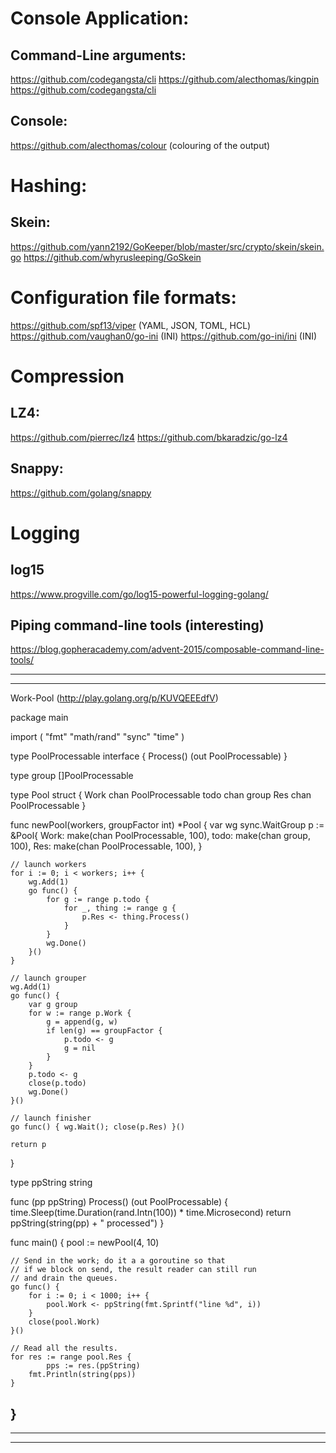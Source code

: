 # Console Application:

## Command-Line arguments:
    
https://github.com/codegangsta/cli
https://github.com/alecthomas/kingpin
https://github.com/codegangsta/cli
    
## Console:
https://github.com/alecthomas/colour (colouring of the output)


# Hashing:

## Skein:
    
https://github.com/yann2192/GoKeeper/blob/master/src/crypto/skein/skein.go
https://github.com/whyrusleeping/GoSkein

# Configuration file formats:

https://github.com/spf13/viper     (YAML, JSON, TOML, HCL)
https://github.com/vaughan0/go-ini (INI)
https://github.com/go-ini/ini      (INI)


# Compression

## LZ4:

https://github.com/pierrec/lz4
https://github.com/bkaradzic/go-lz4

## Snappy:

https://github.com/golang/snappy


# Logging

## log15

https://www.progville.com/go/log15-powerful-logging-golang/

## Piping command-line tools (interesting)

https://blog.gopheracademy.com/advent-2015/composable-command-line-tools/


-------------------------------------------------------------------------------
-------------------------------------------------------------------------------
Work-Pool (http://play.golang.org/p/KUVQEEEdfV)


package main

import (
	"fmt"
	"math/rand"
	"sync"
	"time"
)

type PoolProcessable interface {
	Process() (out PoolProcessable)
}

type group []PoolProcessable

type Pool struct {
	Work chan PoolProcessable
	todo chan group
	Res  chan PoolProcessable
}

func newPool(workers, groupFactor int) *Pool {
	var wg sync.WaitGroup
	p := &Pool{
		Work: make(chan PoolProcessable, 100),
		todo: make(chan group, 100),
		Res:  make(chan PoolProcessable, 100),
	}

	// launch workers
	for i := 0; i < workers; i++ {
		wg.Add(1)
		go func() {
			for g := range p.todo {
				for _, thing := range g {
					p.Res <- thing.Process()
				}
			}
			wg.Done()
		}()
	}

	// launch grouper
	wg.Add(1)
	go func() {
		var g group
		for w := range p.Work {
			g = append(g, w)
			if len(g) == groupFactor {
				p.todo <- g
				g = nil
			}
		}
		p.todo <- g
		close(p.todo)
		wg.Done()
	}()

	// launch finisher
	go func() { wg.Wait(); close(p.Res) }()

	return p
}

type ppString string

func (pp ppString) Process() (out PoolProcessable) {
	time.Sleep(time.Duration(rand.Intn(100)) * time.Microsecond)
	return ppString(string(pp) + " processed")
}

func main() {
	pool := newPool(4, 10)

	// Send in the work; do it a a goroutine so that
	// if we block on send, the result reader can still run
	// and drain the queues.
	go func() {
		for i := 0; i < 1000; i++ {
			pool.Work <- ppString(fmt.Sprintf("line %d", i))
		}
		close(pool.Work)
	}()

	// Read all the results.
	for res := range pool.Res {
	        pps := res.(ppString)
		fmt.Println(string(pps))
	}
}
-------------------------------------------------------------------------------
-------------------------------------------------------------------------------
-------------------------------------------------------------------------------


